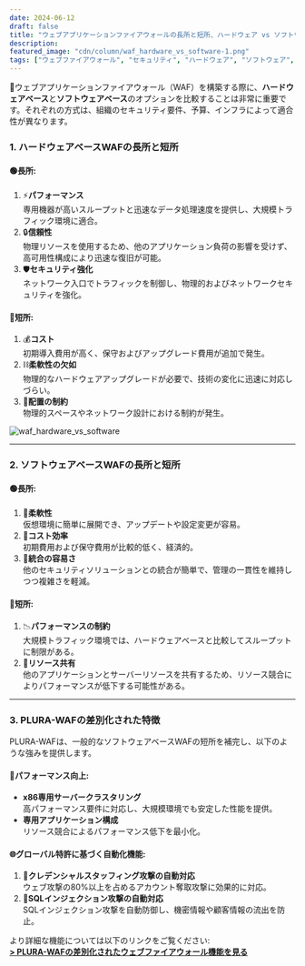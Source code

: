 ```yaml
---
date: 2024-06-12
draft: false
title: "ウェブアプリケーションファイアウォールの長所と短所、ハードウェア vs ソフトウェア"
description:
featured_image: "cdn/column/waf_hardware_vs_software-1.png"
tags: ["ウェブファイアウォール", "セキュリティ", "ハードウェア", "ソフトウェア", "PLURA-WAF"]
---
```


🧱ウェブアプリケーションファイアウォール（WAF）を構築する際に、**ハードウェアベース**と**ソフトウェアベース**のオプションを比較することは非常に重要です。それぞれの方式は、組織のセキュリティ要件、予算、インフラによって適合性が異なります。

### 1. ハードウェアベースWAFの長所と短所

#### 🟢長所:
1. ⚡**パフォーマンス**  
   専用機器が高いスループットと迅速なデータ処理速度を提供し、大規模トラフィック環境に適合。
2. 🔒**信頼性**  
   物理リソースを使用するため、他のアプリケーション負荷の影響を受けず、高可用性構成により迅速な復旧が可能。
3. 🛡️**セキュリティ強化**  
   ネットワーク入口でトラフィックを制御し、物理的およびネットワークセキュリティを強化。

#### 🔴短所:
1. 💰**コスト**  
   初期導入費用が高く、保守およびアップグレード費用が追加で発生。
2. ⛓️**柔軟性の欠如**  
   物理的なハードウェアアップグレードが必要で、技術の変化に迅速に対応しづらい。
3. 📏**配置の制約**  
   物理的スペースやネットワーク設計における制約が発生。

![waf_hardware_vs_software](https://blog.plura.io/cdn/column/waf_hardware_vs_software-1.png)
<!--more-->
---

### 2. ソフトウェアベースWAFの長所と短所

#### 🟢長所:
1. 🔄**柔軟性**  
   仮想環境に簡単に展開でき、アップデートや設定変更が容易。
2. 💸**コスト効率**  
   初期費用および保守費用が比較的低く、経済的。
3. 🤝**統合の容易さ**  
   他のセキュリティソリューションとの統合が簡単で、管理の一貫性を維持しつつ複雑さを軽減。

#### 🔴短所:
1. 📉**パフォーマンスの制約**  
   大規模トラフィック環境では、ハードウェアベースと比較してスループットに制限がある。
2. 🔗**リソース共有**  
   他のアプリケーションとサーバーリソースを共有するため、リソース競合によりパフォーマンスが低下する可能性がある。

---

### 3. PLURA-WAFの差別化された特徴

PLURA-WAFは、一般的なソフトウェアベースWAFの短所を補完し、以下のような強みを提供します。

#### 🚀パフォーマンス向上:
- **x86専用サーバークラスタリング**  
  高パフォーマンス要件に対応し、大規模環境でも安定した性能を提供。
- **専用アプリケーション構成**  
  リソース競合によるパフォーマンス低下を最小化。

#### 🌐グローバル特許に基づく自動化機能:
1. 🔑**クレデンシャルスタッフィング攻撃の自動対応**  
   ウェブ攻撃の80%以上を占めるアカウント奪取攻撃に効果的に対応。
2. 💾**SQLインジェクション攻撃の自動対応**  
   SQLインジェクション攻撃を自動防御し、機密情報や顧客情報の流出を防止。

より詳細な機能については以下のリンクをご覧ください:  
[**> PLURA-WAFの差別化されたウェブファイアウォール機能を見る**](https://docs.plura.io/ko/function/waf/dashboard)
